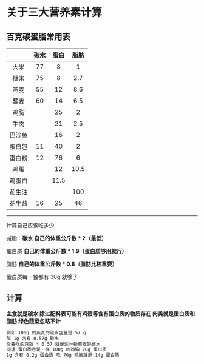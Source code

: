 # 关于三大营养素计算

## 百克碳蛋脂常用表

|        | 碳水 | 蛋白 | 脂肪 |
| :----: | :--: | :--: | :--: |
|  大米  |  77  |  8   |  1   |
|  糙米  |  75  |  8   | 2.7  |
|  燕麦  |  55  |  12  | 8.6  |
|  藜麦  |  60  |  14  | 6.5  |
|  鸡胸  |      |  25  |  2   |
|  牛肉  |      |  21  | 2.5  |
| 巴沙鱼 |      |  16  |  2   |
|蛋白包  |  11  | 40   |  2   |
| 蛋白粉 |  12  |  76  |  6   |
|  鸡蛋  |      |  12  | 10.5 |
| 鸡蛋白 |      | 11.5 |      |
| 花生油 |      |      | 100  |
| 花生酱 |  16  |  25  |  46  |

---

计算自己应该吃多少

减脂：**碳水 自己的体重公斤数 * 2（最低）**

蛋白质 **自己的体重公斤数 * 1.9（蛋白质够用就行）**

脂肪 **自己的体重公斤数 * 0.8（脂肪比较重要）**

蛋白质每一餐都有 30g 就够了

## 计算

**主食就是碳水 除过配料表可能有鸡蛋等含有蛋白质的物质存在 肉类就是蛋白质和脂肪 绿色蔬菜忽略不计**

~~~markdown
例如 100g 的燕麦的碳水含量是 57 g
那 1g 含有 0.57g 碳水
你要吃的克数 * 0.57 就是这一顿燕麦的碳水
同理 蛋白质也是一样 100g 的鸡胸 20g 蛋白质
1g 含有 0.2g 蛋白质 吃 70g 鸡胸就是 14g 蛋白质
~~~